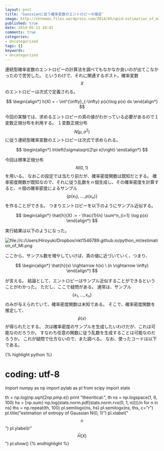 ```yaml
---
layout: post
title: 'Gaussianに従う確率変数のエントロピーの推定'
image: http://nktmemo.files.wordpress.com/2014/05/wpid-estimation_of_mi.png
published: true
date: 2014-05-11 18:42
comments: true
categories:
- Uncategorized
tags: []
keywords:
- Uncategorized
---
```

連続型確率変数のエントロピーの計算法を調べてもなかなか良いのが出てこなかったので苦労した。 というわけで、それに関連するポスト。確率変数$$ X$$のエントロピーは次式で定義される。

$$
\begin{align*}
h(X) = - \int^{\infty}_{-\infty} p(x)\log p(x) dx
\end{align*}
$$

今回の実験では、求めるエントロピーの真の値がわかっている必要があるので１変数正規分布を利用する。 １変数正規分布$$ N(\mu, \sigma^2)$$に従う連続型確率変数のエントロピーは次式で求められる。

$$
\begin{align*}
ln\left(\sigma\sqrt{2\pi e}\right)
\end{align*}
$$

今回は標準正規分布$$ N(0, 1)$$を用いる。 なおこの設定では当たり前だが、確率密度関数は既知だとする。   確率密度関数が既知なので、それに従う乱数をｎ個生成し、その確率密度を計算すると、ｎ個の確率密度によるサンプル$$ \{p(x_1), \ldots, p(x_n)\}$$を作ることができる。 つまりエントロピーを以下のようにサンプル近似する。

$$
\begin{align*}
\hat{h}(X) := - \frac{1}{n} \sum^n_{i=1} \log p(x)
\end{align*}
$$

実行結果は以下のようになった。

<img src="http://nktmemo.files.wordpress.com/2014/05/wpid-estimation_of_mi.png" alt="file://c:/Users/Hiroyuki/Dropbox/nkt1546789.github.io/python_ml/estimation_of_MI.png" />

ここから、サンプル数を増やしていけば、真の値に近づいていく、つまり、

$$
\begin{align*}
\hat{h}(x) \rightarrow h(x) \ (n \rightarrow \infty)
\end{align*}
$$

が言える。
結論として、エントロピーはサンプル近似することができるということがわかった。 ただし、ここで疑問がある。 通常は、サンプル$$ \{x_1, \ldots, x_n\}$$のみが与えられていて、確率密度関数は未知である。 そこで、確率密度関数を推定して、$$ \hat{p}(x)$$が得られたとする。 次は確率密度のサンプルを生成したいわけだが、これは可能なのだろうか。 すなわち任意の関数に従う乱数を生成することは可能なのだろうか。 これが疑問で仕方ないので、また調べる。   なお、使ったコードは以下である。    

{% highlight python %}
# coding: utf-8
import numpy as np
import pylab as pl
from scipy import stats

th = np.log(np.sqrt(2*np.pi*np.e))
print &quot;theoritical:&quot;, th
ns = np.logspace(1, 6, 100)
hs = [np.sum(-np.log(stats.norm.pdf(stats.norm.rvs(0, 1, n))))/n for n in ns]
ths = np.repeat(th, 100)
pl.semilogx(ns, hs)
pl.semilogx(ns, ths, c=&quot;r&quot;)
pl.title(&quot;estimation of entropy of Gaussian N(0, 1)&quot;)
pl.xlabel(&quot;$$n$$&quot;)
pl.ylabel(r&quot;$$\hat{H}(X)$$&quot;)
pl.show()
{% endhighlight %}
